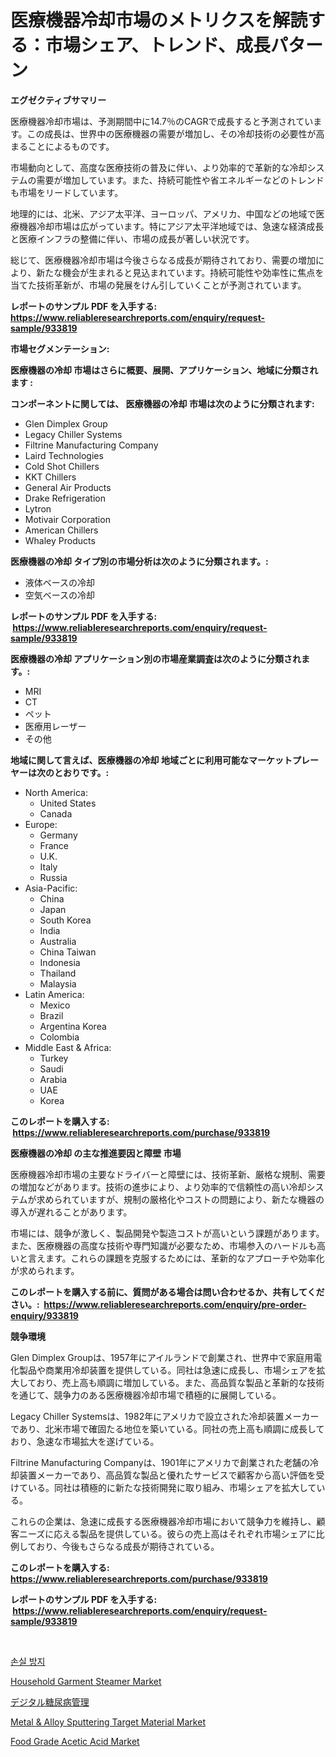 <p><h1>医療機器冷却市場のメトリクスを解読する：市場シェア、トレンド、成長パターン</h1></p><p><strong>エグゼクティブサマリー</strong></p>
<p><p>医療機器冷却市場は、予測期間中に14.7％のCAGRで成長すると予測されています。この成長は、世界中の医療機器の需要が増加し、その冷却技術の必要性が高まることによるものです。</p><p>市場動向として、高度な医療技術の普及に伴い、より効率的で革新的な冷却システムの需要が増加しています。また、持続可能性や省エネルギーなどのトレンドも市場をリードしています。</p><p>地理的には、北米、アジア太平洋、ヨーロッパ、アメリカ、中国などの地域で医療機器冷却市場は広がっています。特にアジア太平洋地域では、急速な経済成長と医療インフラの整備に伴い、市場の成長が著しい状況です。</p><p>総じて、医療機器冷却市場は今後さらなる成長が期待されており、需要の増加により、新たな機会が生まれると見込まれています。持続可能性や効率性に焦点を当てた技術革新が、市場の発展をけん引していくことが予測されています。</p></p>
<p><strong>レポートのサンプル PDF を入手する: <a href="https://www.reliableresearchreports.com/enquiry/request-sample/933819">https://www.reliableresearchreports.com/enquiry/request-sample/933819</a></strong></p>
<p><strong>市場セグメンテーション:</strong></p>
<p><strong> 医療機器の冷却 市場はさらに概要、展開、アプリケーション、地域に分類されます :</strong></p>
<p><strong>コンポーネントに関しては、 医療機器の冷却 市場は次のように分類されます: &nbsp;</strong></p>
<p><ul><li>Glen Dimplex Group</li><li>Legacy Chiller Systems</li><li>Filtrine Manufacturing Company</li><li>Laird Technologies</li><li>Cold Shot Chillers</li><li>KKT Chillers</li><li>General Air Products</li><li>Drake Refrigeration</li><li>Lytron</li><li>Motivair Corporation</li><li>American Chillers</li><li>Whaley Products</li></ul></p>
<p><strong> 医療機器の冷却 タイプ別の市場分析は次のように分類されます。:</strong></p>
<p><ul><li>液体ベースの冷却</li><li>空気ベースの冷却</li></ul></p>
<p><strong>レポートのサンプル PDF を入手する: &nbsp;<a href="https://www.reliableresearchreports.com/enquiry/request-sample/933819">https://www.reliableresearchreports.com/enquiry/request-sample/933819</a></strong></p>
<p><strong> 医療機器の冷却 アプリケーション別の市場産業調査は次のように分類されます。:</strong></p>
<p><ul><li>MRI</li><li>CT</li><li>ペット</li><li>医療用レーザー</li><li>その他</li></ul></p>
<p><strong>地域に関して言えば、医療機器の冷却 地域ごとに利用可能なマーケットプレーヤーは次のとおりです。:</strong></p>
<p><ul>
    <li>
        North America:
        <ul>
            <li>United States</li>
            <li>Canada</li>
        </ul>
    </li>
    <li>
        Europe:
        <ul>
            <li>Germany</li>
            <li>France</li>
            <li>U.K.</li>
            <li>Italy</li>
            <li>Russia</li>
        </ul>
    </li>
    <li>
        Asia-Pacific:
        <ul>
            <li>China</li>
            <li>Japan</li>
            <li>South Korea</li>
            <li>India</li>
            <li>Australia</li>
            <li>China Taiwan</li>
            <li>Indonesia</li>
            <li>Thailand</li>
            <li>Malaysia</li>
        </ul>
    </li>
    <li>
        Latin America:
        <ul>
            <li>Mexico</li>
            <li>Brazil</li>
            <li>Argentina Korea</li>
            <li>Colombia</li>
        </ul>
    </li>
    <li>
        Middle East & Africa:
        <ul>
            <li>Turkey</li>
            <li>Saudi</li>
            <li>Arabia</li>
            <li>UAE</li>
            <li>Korea</li>
        </ul>
    </li>
    </ul></p>
<p><strong>このレポートを購入する: &nbsp;<a href="https://www.reliableresearchreports.com/purchase/933819">https://www.reliableresearchreports.com/purchase/933819</a></strong></p>
<p><strong>医療機器の冷却 の主な推進要因と障壁 市場</strong></p>
<p><p>医療機器冷却市場の主要なドライバーと障壁には、技術革新、厳格な規制、需要の増加などがあります。技術の進歩により、より効率的で信頼性の高い冷却システムが求められていますが、規制の厳格化やコストの問題により、新たな機器の導入が遅れることがあります。</p><p>市場には、競争が激しく、製品開発や製造コストが高いという課題があります。また、医療機器の高度な技術や専門知識が必要なため、市場参入のハードルも高いと言えます。これらの課題を克服するためには、革新的なアプローチや効率化が求められます。</p></p>
<p><strong>このレポートを購入する前に、質問がある場合は問い合わせるか、共有してください。:&nbsp; <a href="https://www.reliableresearchreports.com/enquiry/pre-order-enquiry/933819">https://www.reliableresearchreports.com/enquiry/pre-order-enquiry/933819</a></strong></p>
<p><strong>競争環境</strong></p>
<p><p>Glen Dimplex Groupは、1957年にアイルランドで創業され、世界中で家庭用電化製品や商業用冷却装置を提供している。同社は急速に成長し、市場シェアを拡大しており、売上高も順調に増加している。また、高品質な製品と革新的な技術を通じて、競争力のある医療機器冷却市場で積極的に展開している。</p><p>Legacy Chiller Systemsは、1982年にアメリカで設立された冷却装置メーカーであり、北米市場で確固たる地位を築いている。同社の売上高も順調に成長しており、急速な市場拡大を遂げている。</p><p>Filtrine Manufacturing Companyは、1901年にアメリカで創業された老舗の冷却装置メーカーであり、高品質な製品と優れたサービスで顧客から高い評価を受けている。同社は積極的に新たな技術開発に取り組み、市場シェアを拡大している。</p><p>これらの企業は、急速に成長する医療機器冷却市場において競争力を維持し、顧客ニーズに応える製品を提供している。彼らの売上高はそれぞれ市場シェアに比例しており、今後もさらなる成長が期待されている。</p></p>
<p><strong>このレポートを購入する: &nbsp; <a href="https://www.reliableresearchreports.com/purchase/933819">https://www.reliableresearchreports.com/purchase/933819</a></strong></p>
<p><strong>レポートのサンプル PDF を入手する: &nbsp;<a href="https://www.reliableresearchreports.com/enquiry/request-sample/933819">https://www.reliableresearchreports.com/enquiry/request-sample/933819</a></strong><strong></strong></p>
<p>&nbsp;</p>
<p><p><a href="https://github.com/vsnao330707/Market-Research-Report-List-1/blob/main/4969723184095.md">손실 방지</a></p><p><a href="https://issuu.com/reportprime-2/docs/household-garment-steamer-market-size-2030.pptx">Household Garment Steamer Market</a></p><p><a href="https://github.com/zjkmgcs938405/Market-Research-Report-List-1/blob/main/4622866184130.md">デジタル糖尿病管理</a></p><p><a href="https://github.com/JameTravis/Market-Research-Report-List-3/blob/main/metal-alloy-sputtering-target-material-market.md">Metal & Alloy Sputtering Target Material Market</a></p><p><a href="https://butternut-bug-553.notion.site/Food-Grade-Acetic-Acid-Market-Size-Share-Trends-Analysis-Report-By-Material-By-Type-By-End-user-bad0646c07c744b3a3d011724a275a8b">Food Grade Acetic Acid Market</a></p></p>